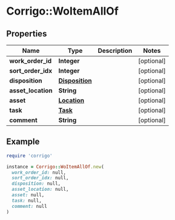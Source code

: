 # Corrigo::WoItemAllOf

## Properties

| Name | Type | Description | Notes |
| ---- | ---- | ----------- | ----- |
| **work_order_id** | **Integer** |  | [optional] |
| **sort_order_idx** | **Integer** |  | [optional] |
| **disposition** | [**Disposition**](Disposition.md) |  | [optional] |
| **asset_location** | **String** |  | [optional] |
| **asset** | [**Location**](Location.md) |  | [optional] |
| **task** | [**Task**](Task.md) |  | [optional] |
| **comment** | **String** |  | [optional] |

## Example

```ruby
require 'corrigo'

instance = Corrigo::WoItemAllOf.new(
  work_order_id: null,
  sort_order_idx: null,
  disposition: null,
  asset_location: null,
  asset: null,
  task: null,
  comment: null
)
```

